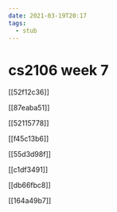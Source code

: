 ```yaml
---
date: 2021-03-19T20:17
tags: 
  - stub
---
```


# cs2106 week 7

[[52f12c36]]

[[87eaba51]]

[[52115778]]

[[f45c13b6]]

[[55d3d98f]]

[[c1df3491]]

[[db66fbc8]]

[[164a49b7]]
